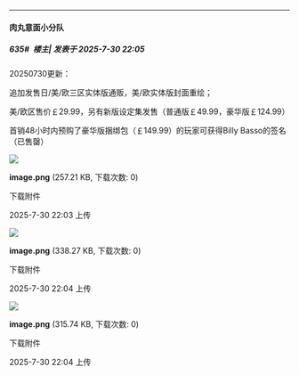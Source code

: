 ﻿
*****

####  肉丸意面小分队  
##### 635#         楼主| 发表于 2025-7-30 22:05

20250730更新：

追加发售日/美/欧三区实体版通贩，美/欧实体版封面重绘；

美/欧区售价￡29.99，另有新版设定集发售（普通版￡49.99，豪华版￡124.99）

首销48小时内预购了豪华版捆绑包（￡149.99）的玩家可获得Billy Basso的签名（已售罄）

<img src="https://img.stage1st.com/forum/202507/30/220346ttnbvt4ivzt4gfgk.png" referrerpolicy="no-referrer">

<strong>image.png</strong> (257.21 KB, 下载次数: 0)

下载附件

2025-7-30 22:03 上传

<img src="https://img.stage1st.com/forum/202507/30/220411woq00eefi8i978ey.png" referrerpolicy="no-referrer">

<strong>image.png</strong> (338.27 KB, 下载次数: 0)

下载附件

2025-7-30 22:04 上传

<img src="https://img.stage1st.com/forum/202507/30/220428q1v7bequrhuqduba.png" referrerpolicy="no-referrer">

<strong>image.png</strong> (315.74 KB, 下载次数: 0)

下载附件

2025-7-30 22:04 上传

